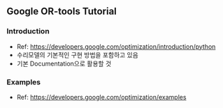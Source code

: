 ## Google OR-tools Tutorial

### Introduction
- Ref: https://developers.google.com/optimization/introduction/python
- 수리모델의 기본적인 구현 방법을 포함하고 있음
- 기본 Documentation으로 활용할 것

### Examples
- Ref: https://developers.google.com/optimization/examples
